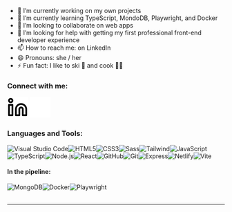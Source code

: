 - 🔭 I’m currently working on my own projects
- 🌱 I’m currently learning TypeScript, MondoDB, Playwright, and Docker
- 👯 I’m looking to collaborate on web apps
- 🤔 I’m looking for help with getting my first professional front-end developer experience
- 📫 How to reach me: on LinkedIn
- 😄 Pronouns: she / her
- ⚡ Fun fact: I like to ski :ski: and cook :woman_cook:

### Connect with me:

[![website](./img/linkedin-light.svg)](https://www.linkedin.com/in/sophiafairbairn/#gh-light-mode-only)
[![website](./img/linkedin-dark.svg)](https://www.linkedin.com/in/sophiafairbairn/#gh-dark-mode-only)

### Languages and Tools:

<img align="left" alt="Visual Studio Code" src="https://img.shields.io/badge/Visual_Studio_Code-0078D4?style=for-the-badge&logo=visual%20studio%20code&logoColor=white"   />
<img align="left" alt="HTML5" src="https://img.shields.io/badge/HTML5-E34F26?style=for-the-badge&logo=html5&logoColor=white"  />
<img align="left" alt="CSS3" src="https://img.shields.io/badge/CSS3-1572B6?style=for-the-badge&logo=css3&logoColor=white"  />
<img align="left" alt="Sass" src="https://img.shields.io/badge/Sass-CC6699?style=for-the-badge&logo=sass&logoColor=white"  />
<img align="left" alt="Tailwind" src="https://img.shields.io/badge/Tailwind_CSS-38B2AC?style=for-the-badge&logo=tailwind-css&logoColor=white"  />
<img align="left" alt="JavaScript" src="https://img.shields.io/badge/JavaScript-323330?style=for-the-badge&logo=javascript&logoColor=F7DF1E"  />
<img align="left" alt="TypeScript" src="https://img.shields.io/badge/TypeScript-007ACC?style=for-the-badge&logo=typescript&logoColor=white"  />
<img align="left" alt="Node.js" src="https://img.shields.io/badge/Node.js-339933?style=for-the-badge&logo=nodedotjs&logoColor=white"  />
<img align="left" alt="React" src="https://img.shields.io/badge/React_Native-20232A?style=for-the-badge&logo=react&logoColor=61DAFB"  />
<img align="left" alt="GitHub" src="https://img.shields.io/badge/GitHub-100000?style=for-the-badge&logo=github&logoColor=white"  />
<img align="left" alt="Git" src="https://img.shields.io/badge/GIT-E44C30?style=for-the-badge&logo=git&logoColor=white"  />
<img align="left" alt="Express" src="https://img.shields.io/badge/Express.js-000000?style=for-the-badge&logo=express&logoColor=white"  />
<img align="left" alt="Netlify" src="https://img.shields.io/badge/Netlify-00C7B7?style=for-the-badge&logo=netlify&logoColor=white"  />
<img align="left" alt="Vite" src="https://img.shields.io/badge/Vite-B73BFE?style=for-the-badge&logo=vite&logoColor=FFD62E"  />  

<br />
<br />



#### In the pipeline:

<img align="left" alt="MongoDB" src="https://img.shields.io/badge/MongoDB-4EA94B?style=for-the-badge&logo=mongodb&logoColor=white"  />
<img align="left" alt="Docker" src="https://img.shields.io/badge/Docker-2CA5E0?style=for-the-badge&logo=docker&logoColor=white"   />
<img align="left" alt="Playwright" src="https://img.shields.io/badge/Playwright-45ba4b?style=for-the-badge&logo=Playwright&logoColor=white"  />

<br />
<br />

---
